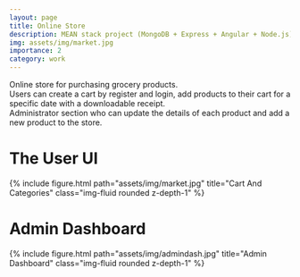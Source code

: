 ```yaml
---
layout: page
title: Online Store
description: MEAN stack project (MongoDB + Express + Angular + Node.js)
img: assets/img/market.jpg
importance: 2
category: work
---
```


<div class="row">

</div>
<div class="caption">
    Online store for purchasing grocery products.
    <br>
    Users can create a cart by register and login,
    add products to their cart for a specific date with a downloadable receipt.
    <br>
    Administrator section who can update the details of each product and add a new product to the store.
</div>
<div class="caption">
    <h1> The User UI </h1>
</div>
<div class="row">
    <div class="col-sm mt-3 mt-md-0">
        {% include figure.html path="assets/img/market.jpg" title="Cart And Categories" class="img-fluid rounded z-depth-1" %}
    </div>

</div>

<div class="caption">
    <h1> Admin Dashboard </h1>
</div>
<div class="row">
    <div class="col-sm mt-3 mt-md-0">
        {% include figure.html path="assets/img/admindash.jpg" title="Admin Dashboard" class="img-fluid rounded z-depth-1" %}
    </div>
</div>